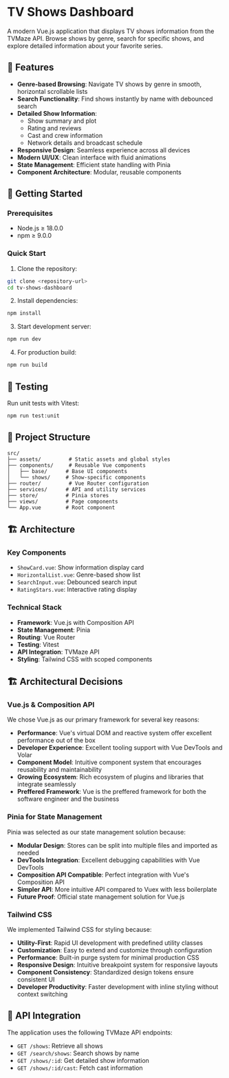 # TV Shows Dashboard

A modern Vue.js application that displays TV shows information from the TVMaze API. Browse shows by genre, search for specific shows, and explore detailed information about your favorite series.

## 🌟 Features

- **Genre-based Browsing**: Navigate TV shows by genre in smooth, horizontal scrollable lists
- **Search Functionality**: Find shows instantly by name with debounced search
- **Detailed Show Information**:
  - Show summary and plot
  - Rating and reviews
  - Cast and crew information
  - Network details and broadcast schedule
- **Responsive Design**: Seamless experience across all devices
- **Modern UI/UX**: Clean interface with fluid animations
- **State Management**: Efficient state handling with Pinia
- **Component Architecture**: Modular, reusable components

## 🚀 Getting Started

### Prerequisites

- Node.js ≥ 18.0.0
- npm ≥ 9.0.0

### Quick Start

1. Clone the repository:

```bash
git clone <repository-url>
cd tv-shows-dashboard
```

2. Install dependencies:

```bash
npm install
```

3. Start development server:

```bash
npm run dev
```

4. For production build:

```bash
npm run build
```

## 🧪 Testing

Run unit tests with Vitest:

```bash
npm run test:unit
```

## 📁 Project Structure

```
src/
├── assets/         # Static assets and global styles
├── components/     # Reusable Vue components
│   ├── base/      # Base UI components
│   └── shows/     # Show-specific components
├── router/         # Vue Router configuration
├── services/      # API and utility services
├── store/         # Pinia stores
├── views/         # Page components
└── App.vue        # Root component
```

## 🏗️ Architecture

### Key Components

- `ShowCard.vue`: Show information display card
- `HorizontalList.vue`: Genre-based show list
- `SearchInput.vue`: Debounced search input
- `RatingStars.vue`: Interactive rating display

### Technical Stack

- **Framework**: Vue.js with Composition API
- **State Management**: Pinia
- **Routing**: Vue Router
- **Testing**: Vitest
- **API Integration**: TVMaze API
- **Styling**: Tailwind CSS with scoped components

## 🏗️ Architectural Decisions

### Vue.js & Composition API

We chose Vue.js as our primary framework for several key reasons:

- **Performance**: Vue's virtual DOM and reactive system offer excellent performance out of the box
- **Developer Experience**: Excellent tooling support with Vue DevTools and Volar
- **Component Model**: Intuitive component system that encourages reusability and maintainability
- **Growing Ecosystem**: Rich ecosystem of plugins and libraries that integrate seamlessly
- **Preffered Framework**: Vue is the preffered framework for both the software engineer and the business

### Pinia for State Management

Pinia was selected as our state management solution because:

- **Modular Design**: Stores can be split into multiple files and imported as needed
- **DevTools Integration**: Excellent debugging capabilities with Vue DevTools
- **Composition API Compatible**: Perfect integration with Vue's Composition API
- **Simpler API**: More intuitive API compared to Vuex with less boilerplate
- **Future Proof**: Official state management solution for Vue.js

### Tailwind CSS

We implemented Tailwind CSS for styling because:

- **Utility-First**: Rapid UI development with predefined utility classes
- **Customization**: Easy to extend and customize through configuration
- **Performance**: Built-in purge system for minimal production CSS
- **Responsive Design**: Intuitive breakpoint system for responsive layouts
- **Component Consistency**: Standardized design tokens ensure consistent UI
- **Developer Productivity**: Faster development with inline styling without context switching

## 🔌 API Integration

The application uses the following TVMaze API endpoints:

- `GET /shows`: Retrieve all shows
- `GET /search/shows`: Search shows by name
- `GET /shows/:id`: Get detailed show information
- `GET /shows/:id/cast`: Fetch cast information
